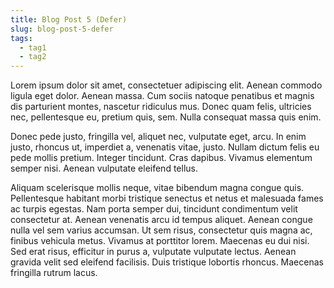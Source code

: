 ```yaml
---
title: Blog Post 5 (Defer)
slug: blog-post-5-defer
tags:
  - tag1
  - tag2
---
```


Lorem ipsum dolor sit amet, consectetuer adipiscing elit. Aenean commodo ligula eget dolor. Aenean massa. Cum sociis natoque penatibus et magnis dis parturient montes, nascetur ridiculus mus. Donec quam felis, ultricies nec, pellentesque eu, pretium quis, sem. Nulla consequat massa quis enim.

Donec pede justo, fringilla vel, aliquet nec, vulputate eget, arcu. In enim justo, rhoncus ut, imperdiet a, venenatis vitae, justo. Nullam dictum felis eu pede mollis pretium. Integer tincidunt. Cras dapibus. Vivamus elementum semper nisi. Aenean vulputate eleifend tellus.

Aliquam scelerisque mollis neque, vitae bibendum magna congue quis. Pellentesque habitant morbi tristique senectus et netus et malesuada fames ac turpis egestas. Nam porta semper dui, tincidunt condimentum velit consectetur at. Aenean venenatis arcu id tempus aliquet. Aenean congue nulla vel sem varius accumsan. Ut sem risus, consectetur quis magna ac, finibus vehicula metus. Vivamus at porttitor lorem. Maecenas eu dui nisi. Sed erat risus, efficitur in purus a, vulputate vulputate lectus. Aenean gravida velit sed eleifend facilisis. Duis tristique lobortis rhoncus. Maecenas fringilla rutrum lacus.
